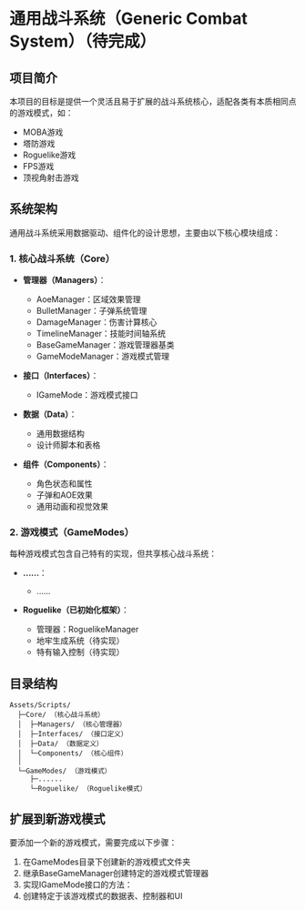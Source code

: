 # 通用战斗系统（Generic Combat System）（待完成）

## 项目简介
本项目的目标是提供一个灵活且易于扩展的战斗系统核心，适配各类有本质相同点的游戏模式，如：
- MOBA游戏
- 塔防游戏
- Roguelike游戏
- FPS游戏
- 顶视角射击游戏

## 系统架构
通用战斗系统采用数据驱动、组件化的设计思想，主要由以下核心模块组成：

### 1. 核心战斗系统（Core）
- **管理器（Managers）**：
  - AoeManager：区域效果管理
  - BulletManager：子弹系统管理
  - DamageManager：伤害计算核心
  - TimelineManager：技能时间轴系统
  - BaseGameManager：游戏管理器基类
  - GameModeManager：游戏模式管理

- **接口（Interfaces）**：
  - IGameMode：游戏模式接口

- **数据（Data）**：
  - 通用数据结构
  - 设计师脚本和表格

- **组件（Components）**：
  - 角色状态和属性
  - 子弹和AOE效果
  - 通用动画和视觉效果

### 2. 游戏模式（GameModes）
每种游戏模式包含自己特有的实现，但共享核心战斗系统：

- **......**：
  - ......

- **Roguelike（已初始化框架）**：
  - 管理器：RoguelikeManager
  - 地牢生成系统（待实现）
  - 特有输入控制（待实现）

## 目录结构
```
Assets/Scripts/
  ├─Core/ （核心战斗系统）
  │  ├─Managers/ （核心管理器）
  │  ├─Interfaces/ （接口定义）
  │  ├─Data/ （数据定义）
  │  └─Components/ （核心组件）
  │
  └─GameModes/ （游戏模式）
     ├─......
     └─Roguelike/ （Roguelike模式）
```

## 扩展到新游戏模式
要添加一个新的游戏模式，需要完成以下步骤：

1. 在GameModes目录下创建新的游戏模式文件夹
2. 继承BaseGameManager创建特定的游戏模式管理器
3. 实现IGameMode接口的方法：
4. 创建特定于该游戏模式的数据表、控制器和UI
